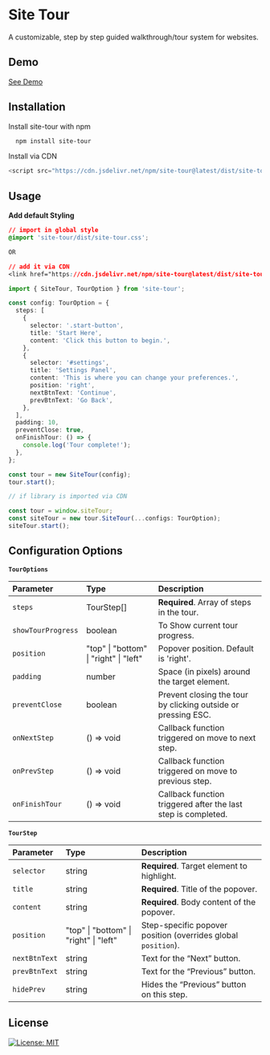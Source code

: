 
# Site Tour

A customizable, step by step guided walkthrough/tour system for websites.



## Demo

[See Demo](https://jay-gajjar.github.io/site-tour/)



## Installation

Install site-tour with npm

```bash
  npm install site-tour
```

Install via CDN

```javascript
<script src="https://cdn.jsdelivr.net/npm/site-tour@latest/dist/site-tour.iife.js"></script>
```

## Usage

**Add default Styling**

```css
// import in global style 
@import 'site-tour/dist/site-tour.css';

OR 

// add it via CDN
<link href="https://cdn.jsdelivr.net/npm/site-tour@latest/dist/site-tour.css" rel="stylesheet" type="text/css" />
```

```ts
import { SiteTour, TourOption } from 'site-tour';

const config: TourOption = {
  steps: [
    {
      selector: '.start-button',
      title: 'Start Here',
      content: 'Click this button to begin.',
    },
    {
      selector: '#settings',
      title: 'Settings Panel',
      content: 'This is where you can change your preferences.',
      position: 'right',
      nextBtnText: 'Continue',
      prevBtnText: 'Go Back',
    },
  ],
  padding: 10,
  preventClose: true,
  onFinishTour: () => {
    console.log('Tour complete!');
  },
};

const tour = new SiteTour(config);
tour.start();
```

```ts
// if library is imported via CDN

const tour = window.siteTour;
const siteTour = new tour.SiteTour(...configs: TourOption);
siteTour.start();
```

## Configuration Options

**`TourOptions`**

| Parameter | Type     | Description                |
| :-------- | :------- | :------------------------- |
| `steps` | TourStep[] | **Required**. Array of steps in the tour. |
| `showTourProgress` | boolean | To Show current tour progress. |
| `position` | "top" \| "bottom" \| "right" \| "left" | Popover position. Default is 'right'. |
| `padding` | number | Space (in pixels) around the target element. |
| `preventClose` | boolean | Prevent closing the tour by clicking outside or pressing ESC. |
| `onNextStep` | () => void | Callback function triggered on move to next step. |
| `onPrevStep` | () => void | Callback function triggered on move to previous step. |
| `onFinishTour` | () => void | Callback function triggered after the last step is completed. |



**`TourStep`**

| Parameter | Type     | Description                       |
| :-------- | :------- | :-------------------------------- |
| `selector`      | string | **Required**. Target element to highlight. |
| `title`      | string | **Required**. Title of the popover. |
| `content`      | string | **Required**. Body content of the popover. |
| `position` | "top" \| "bottom" \| "right" \| "left" | 	Step-specific popover position (overrides global `position`). |
| `nextBtnText`      | string | Text for the “Next” button. |
| `prevBtnText`      | string | Text for the “Previous” button. |
| `hidePrev`      | string | 	Hides the “Previous” button on this step. |


## License

[![License: MIT](https://img.shields.io/badge/License-MIT-yellow.svg)](https://choosealicense.com/licenses/mit/) 

